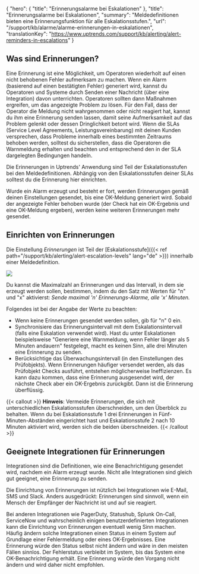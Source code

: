 {
  "hero": {
    "title": "Erinnerungsalarme bei Eskalationen"
  },
  "title": "Erinnerungsalarme bei Eskalationen",
  "summary": "Meldedefinitionen bieten eine Erinnerungsfunktion für alle Eskalationsstufen.",
  "url": "/support/kb/alarme/alarme-erinnerungen-in-eskalationen",
  "translationKey": "https://www.uptrends.com/support/kb/alerting/alert-reminders-in-escalations"
}

## Was sind Erinnerungen?

Eine Erinnerung ist eine Möglichkeit, um Operatoren wiederholt auf einen nicht behobenen Fehler aufmerksam zu machen. Wenn ein Alarm (basierend auf einen bestätigten Fehler) generiert wird, kannst du Operatoren und Systeme durch Senden einer Nachricht (über eine Integration) davon unterrichten. Operatoren sollten dann Maßnahmen ergreifen, um das angezeigte Problem zu lösen. Für den Fall, dass der Operator die Meldung nicht wahrgenommen oder nicht reagiert hat, kannst du ihm eine Erinnerung senden lassen, damit seine Aufmerksamkeit auf das Problem gelenkt oder dessen Dringlichkeit betont wird.
Wenn die SLAs (Service Level Agreements, Leistungsvereinbarung) mit deinen Kunden versprechen, dass Probleme innerhalb eines bestimmten Zeitraums behoben werden, solltest du sicherstellen, dass die Operatoren die Warnmeldung erhalten und beachten und entsprechend den in der SLA dargelegten Bedingungen handeln.

Die Erinnerungen in Uptrends' Anwendung sind Teil der Eskalationsstufen bei den Meldedefinitionen. Abhängig von den Eskalationsstufen deiner SLAs solltest du die Erinnerung hier einrichten.

Wurde ein Alarm erzeugt und besteht er fort, werden Erinnerungen gemäß deinen Einstellungen gesendet, bis eine OK-Meldung generiert wird. Sobald der angezeigte Fehler behoben wurde (der Check hat ein OK-Ergebnis und eine OK-Meldung ergeben), werden keine weiteren Erinnerungen mehr gesendet.

## Einrichten von Erinnerungen

Die Einstellung *Erinnerungen* ist Teil der [Eskalationsstufe]({{< ref path="/support/kb/alerting/alert-escalation-levels" lang="de" >}}) innerhalb einer Meldedefinition.

![](/img/content/c8407764-8f48-49fa-8608-79e3ee2b1c4f.png)

Du kannst die Maximalzahl an Erinnerungen und das Intervall, in dem sie erzeugt werden sollen, bestimmen, indem du den Satz mit Werten für "n" und "x" aktivierst:
*Sende maximal 'n' Erinnerungs-Alarme, alle 'x' Minuten.*

Folgendes ist bei der Angabe der Werte zu beachten:

-   Wenn keine Erinnerungen gesendet werden sollen, gib für "n" 0 ein.
-   Synchronisiere das Erinnerungsintervall mit dem Eskalationsintervall (falls eine Eskalation verwendet wird). Hast du unter Eskalationen beispielsweise "Generiere eine Warnmeldung, wenn Fehler länger als 5 Minuten andauern" festgelegt, macht es keinen Sinn, alle drei Minuten eine Erinnerung zu senden.
-   Berücksichtige das Überwachungsintervall (in den Einstellungen des Prüfobjekts). Wenn Erinnerungen häufiger versendet werden, als das Prüfobjekt Checks ausführt, entstehen möglicherweise Ineffizienzen. Es kann dazu kommen, dass eine Erinnerung ausgesendet wird, der nächste Check aber ein OK-Ergebnis zurückgibt. Dann ist die Erinnerung überflüssig.

{{< callout >}}
**Hinweis**: Vermeide Erinnerungen, die sich mit unterschiedlichen Eskalationsstufen überschneiden, um den Überblick zu behalten. Wenn du bei Eskalationsstufe 1 drei Erinnerungen in Fünf-Minuten-Abständen eingerichtet hast und Eskalationsstufe 2 nach 10 Minuten aktiviert wird, werden sich die beiden überschneiden.
{{< /callout >}}

## Geeignete Integrationen für Erinnerungen

Integrationen sind die Definitionen, wie eine Benachrichtigung gesendet wird, nachdem ein Alarm erzeugt wurde. Nicht alle Integrationen sind gleich gut geeignet, eine Erinnerung zu senden.

Die Einrichtung von Erinnerungen ist nützlich bei Integrationen wie E-Mail, SMS und Slack. Anders ausgedrückt: Erinnerungen sind sinnvoll, wenn ein Mensch der Empfänger der Nachricht ist und auf sie reagiert.

Bei anderen Integrationen wie PagerDuty, Statushub, Splunk On-Call, ServiceNow und wahrscheinlich einigen benutzerdefinierten Integrationen kann die Einrichtung von Erinnerungen eventuell wenig Sinn machen. Häufig ändern solche Integrationen einen Status in einem System auf Grundlage einer Fehlermeldung oder eines OK-Ergebnisses. Eine Erinnerung würde den Status selbst nicht ändern und wäre in den meisten Fällen sinnlos. Der Fehlerstatus verbleibt im System, bis das System eine OK-Benachrichtigung erhält. Eine Erinnerung würde den Vorgang nicht ändern und wird daher nicht empfohlen.
